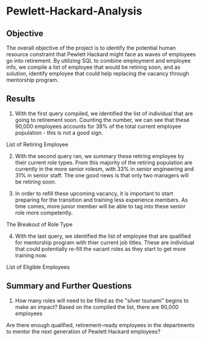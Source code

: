 # Pewlett-Hackard-Analysis

## Objective
The overall objective of the project is to identify the potential human resource constraint that Pewlett Hackard might face as waves of employees go into retirement. By utilizing SQL to combine employment and employee info, we compile a list of employee that would be retiring soon, and as solution, identify employee that could help replacing the vacancy through mentorship program.

## Results

1. With the first query compiled, we identified the list of individual that are going to retirement soon. Counting the number, we can see that these 90,000 employees accounts for 38% of the total current employee population - this is not a good sign.

List of Retiring Employee 


2. With the second query ran, we summary these retiring employee by their current role types. From this majority of the retiring population are currently in the more senior rolesm, with 33% in senior engineering and 31% in senior staff. The one good news is that only two managers will be retiring soon.

3. In order to refill these upcoming vacancy, it is important to start preparing for the transition and training less experience members. As time comes, more junior member will be able to tag into these senior role more competently.


The Breakout of Role Type


4. With the last query, we identified the list of employee that are qualified for mentorship program with thier current job titles. These are individual that could potentially re-fill the vacant roles as they start to get more training now.


List of Eligible Employees 



## Summary and Further Questions
1. How many roles will need to be filled as the "silver tsunami" begins to make an impact?
Based on the compiled the list, there are 90,000 employees 


Are there enough qualified, retirement-ready employees in the departments to mentor the next generation of Pewlett Hackard employees?


